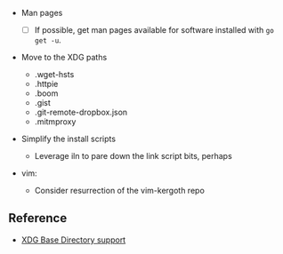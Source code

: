 - Man pages

    - [ ] If possible, get man pages available for software installed with `go
      get -u`.

- Move to the XDG paths
    - .wget-hsts
    - .httpie
    - .boom
    - .gist
    - .git-remote-dropbox.json
    - .mitmproxy

- Simplify the install scripts

    - Leverage iln to pare down the link script bits, perhaps

- vim:

    - Consider resurrection of the vim-kergoth repo

## Reference

- [XDG Base Directory support](https://wiki.archlinux.org/index.php/XDG_Base_Directory_support)
